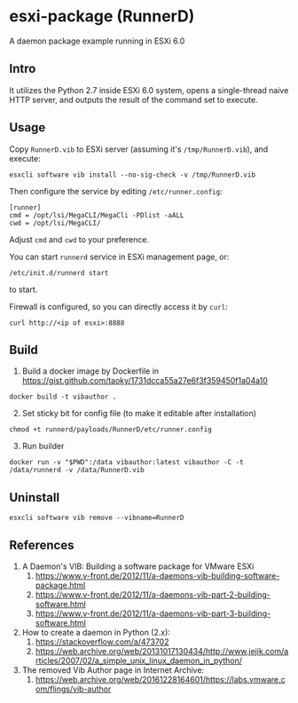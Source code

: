 # esxi-package (RunnerD)

A daemon package example running in ESXi 6.0

## Intro

It utilizes the Python 2.7 inside ESXi 6.0 system, opens a single-thread naive HTTP server, and outputs the result of the command set to execute.

## Usage

Copy `RunnerD.vib` to ESXi server (assuming it's `/tmp/RunnerD.vib`), and execute:

```
esxcli software vib install --no-sig-check -v /tmp/RunnerD.vib
```

Then configure the service by editing `/etc/runner.config`:

```
[runner]
cmd = /opt/lsi/MegaCLI/MegaCli -PDlist -aALL
cwd = /opt/lsi/MegaCLI/
```

Adjust `cmd` and `cwd` to your preference.

You can start `runnerd` service in ESXi management page, or:

```
/etc/init.d/runnerd start
```

to start.

Firewall is configured, so you can directly access it by `curl`:

```
curl http://<ip of esxi>:8888
```

## Build

1. Build a docker image by Dockerfile in <https://gist.github.com/taoky/1731dcca55a27e6f3f359450f1a04a10>

```
docker build -t vibauthor .
```

2. Set sticky bit for config file (to make it editable after installation)

```
chmod +t runnerd/payloads/RunnerD/etc/runner.config
```

3. Run builder

```
docker run -v "$PWD":/data vibauthor:latest vibauthor -C -t /data/runnerd -v /data/RunnerD.vib
```

## Uninstall

```
esxcli software vib remove --vibname=RunnerD
```

## References

1. A Daemon's VIB: Building a software package for VMware ESXi
   1. <https://www.v-front.de/2012/11/a-daemons-vib-building-software-package.html>
   2. <https://www.v-front.de/2012/11/a-daemons-vib-part-2-building-software.html>
   3. <https://www.v-front.de/2012/11/a-daemons-vib-part-3-building-software.html>
2. How to create a daemon in Python (2.x):
   1. <https://stackoverflow.com/a/473702>
   2. <https://web.archive.org/web/20131017130434/http://www.jejik.com/articles/2007/02/a_simple_unix_linux_daemon_in_python/>
3. The removed Vib Author page in Internet Archive:
   1. <https://web.archive.org/web/20161228164601/https://labs.vmware.com/flings/vib-author>
